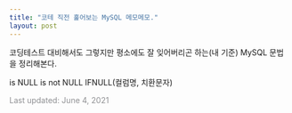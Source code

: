 ```yaml
---
title: "코테 직전 훑어보는 MySQL 메모메모."
layout: post
---
```


코딩테스트 대비해서도 그렇지만 평소에도 잘 잊어버리곤 하는(내 기준) MySQL 문법을 정리해본다.


is NULL
is not NULL
IFNULL(컬럼명, 치환문자)

<font color='#909194'>Last updated: June 4, 2021</font>